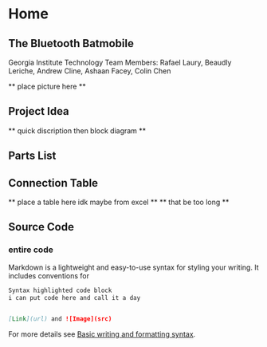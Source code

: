 # Home


## The Bluetooth Batmobile
Georgia Institute Technology 
Team Members: Rafael Laury,  Beaudly Leriche, Andrew Cline, Ashaan Facey, Colin Chen

** place picture here **

## Project Idea
** quick discription then block diagram **

## Parts List

## Connection Table
** place a table here idk maybe from excel **
** that be too long **


## Source Code


### entire code

Markdown is a lightweight and easy-to-use syntax for styling your writing. It includes conventions for

```markdown
Syntax highlighted code block
i can put code here and call it a day


[Link](url) and ![Image](src)
```

For more details see [Basic writing and formatting syntax](https://docs.github.com/en/github/writing-on-github/getting-started-with-writing-and-formatting-on-github/basic-writing-and-formatting-syntax).


